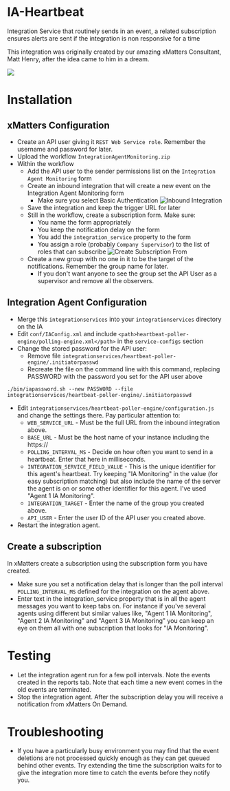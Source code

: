 # IA-Heartbeat
Integration Service that routinely sends in an event, a related subscription ensures alerts are sent if the integration is non responsive for a time

This integration was originally created by our amazing xMatters Consultant, Matt Henry, after the idea came to him in a dream.

<a href="https://support.xmatters.com/hc/en-us/community/topics">
   <img src="https://github.com/xmatters/xMatters-Labs/raw/master/media/disclaimer.png">
</a>

# Installation

## xMatters Configuration
* Create an API user giving it `REST Web Service role`.  Remember the username and password for later.
* Upload the workflow `IntegrationAgentMonitoring.zip`
* Within the workflow
  * Add the API user to the sender permissions list on the `Integration Agent Monitoring` form
  * Create an inbound integration that will create a new event on the Integration Agent Monitoring form
    * Make sure you select Basic Authentication
![Inbound Integration](media/2017-12-04_14-58-13.png)
  * Save the integration and keep the trigger URL for later
  * Still in the workflow, create a subscription form. Make sure:
    * You name the form appropriately
    * You keep the notification delay on the form
    * You add the `integration_service` property to the form
    * You assign a role (probably `Company Supervisor`) to the list of roles that can subscribe
![Create Subscription From](media/2017-12-04_15-10-20.png)
  * Create a new group with no one in it to be the target of the notifications.  Remember the group name for later.
    * If you don't want anyone to see the group set the API User as a supervisor and remove all the observers.

## Integration Agent Configuration
* Merge this `integrationservices` into your `integrationservices` directory on the IA
* Edit `conf/IAConfig.xml` and include `<path>heartbeat-poller-engine/polling-engine.xml</path>` in the `service-configs` section
* Change the stored password for the API user:
  * Remove file `integrationservices/heartbeat-poller-engine/.initiatorpasswd`
  * Recreate the file on the command line with this command, replacing PASSWORD with the password you set for the API user above

`./bin/iapassword.sh --new PASSWORD --file integrationservices/heartbeat-poller-engine/.initiatorpasswd`

* Edit `integrationservices/heartbeat-poller-engine/configuration.js` and change the settings there.  Pay particular attention to:
  * `WEB_SERVICE_URL` - Must be the full URL from the inbound integration above.
  * `BASE_URL` - Must be the host name of your instance including the https://
  * `POLLING_INTERVAL_MS` - Decide on how often you want to send in a heartbeat.  Enter that here in milliseconds.
  * `INTEGRATION_SERVICE_FIELD_VALUE` - This is the unique identifier for this agent's heartbeat.
    Try keeping "IA Monitoring" in the value (for easy subscription matching) but also include the name of the server the agent is on or some other identifier for this agent.  I've used "Agent 1 IA Monitoring".
  * `INTEGRATION_TARGET` - Enter the name of the group you created above.
  * `API_USER` - Enter the user ID of the API user you created above.
* Restart the integration agent.

## Create a subscription
In xMatters create a subscription using the subscription form you have created.
* Make sure you set a notification delay that is longer than the poll interval `POLLING_INTERVAL_MS` defined for the integration on the agent above.
* Enter text in the integration_service property that is in all the agent messages you want to keep tabs on.  For instance if you've several agents using different but similar values like, "Agent 1 IA Monitoring", "Agent 2 IA Monitoring" and "Agent 3 IA Monitoring" you can keep an eye on them all with one subscription that looks for "IA Monitoring".

# Testing
* Let the integration agent run for a few poll intervals.  Note the events created in the reports tab.  Note that each time a new event comes in the old events are terminated.
* Stop the integration agent.  After the subscription delay you will receive a notification from xMatters On Demand.

# Troubleshooting
* If you have a particularly busy environment you may find that the event deletions are not processed quickly enough as they can get queued behind other events.  Try extending the time the subscription waits for to give the integration more time to catch the events before they notify you.
